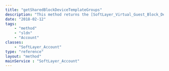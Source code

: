 ```yaml
---
title: "getSharedBlockDeviceTemplateGroups"
description: "This method returns the [SoftLayer_Virtual_Guest_Block_Device_Template_Group](/reference/datatypes/SoftLayer_Virtual_Guest_Block_Device_Template_Group) objects that have been shared with this account "
date: "2018-02-12"
tags:
    - "method"
    - "sldn"
    - "Account"
classes:
    - "SoftLayer_Account"
type: "reference"
layout: "method"
mainService : "SoftLayer_Account"
---
```

